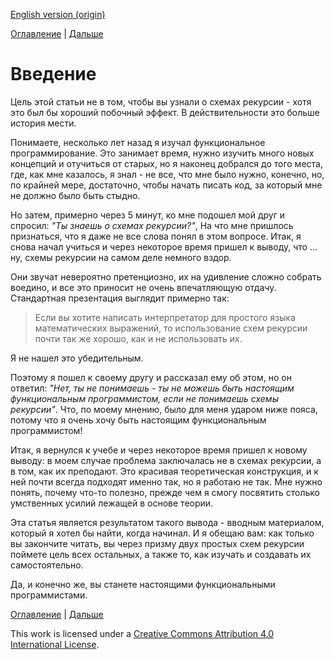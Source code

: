 [English version (origin)](https://nrinaudo.github.io/recschemes/introduction.html)

[Оглавление](./README.md) | [Дальше](./recursive_data_types.md)

# Введение

Цель этой статьи не в том, чтобы вы узнали о схемах рекурсии - хотя это был бы хороший побочный эффект. В действительности это больше история мести.

Понимаете, несколько лет назад я изучал функциональное программирование. Это занимает время, нужно изучить много новых концепций и отучиться от старых, но я наконец добрался до того места, где, как мне казалось, я знал - не все, что мне было нужно, конечно, но, по крайней мере, достаточно, чтобы начать писать код, за который мне не должно было быть стыдно.

Но затем, примерно через 5 минут, ко мне подошел мой друг и спросил: _"Ты знаешь о схемах рекурсии?"_, На что мне пришлось признаться, что я даже не все слова понял в этом вопросе. Итак, я снова начал учиться и через некоторое время пришел к выводу, что ... ну, схемы рекурсии на самом деле немного вздор.

Они звучат невероятно претенциозно, их на удивление сложно собрать воедино, и все это приносит не очень впечатляющую отдачу. Стандартная презентация выглядит примерно так:

> Если вы хотите написать интерпретатор для простого языка математических выражений, то использование схем рекурсии почти так же хорошо, как и не использовать их.

Я не нашел это убедительным.

Поэтому я пошел к своему другу и рассказал ему об этом, но он ответил: _"Нет, ты не понимаешь - ты не можешь быть настоящим функциональным программистом, если не понимаешь схемы рекурсии"_. Что, по моему мнению, было для меня ударом ниже пояса, потому что я очень хочу быть настоящим функциональным программистом!

Итак, я вернулся к учебе и через некоторое время пришел к новому выводу: в моем случае проблема заключалась не в схемах рекурсии, а в том, как их преподают. Это красивая теоретическая конструкция, и к ней почти всегда подходят именно так, но я работаю не так. Мне нужно понять, почему что-то полезно, прежде чем я смогу посвятить столько умственных усилий лежащей в основе теории.

Эта статья является результатом такого вывода - вводным материалом, который я хотел бы найти, когда начинал. И я обещаю вам: как только вы закончите читать, вы через призму двух простых схем рекурсии поймете цель всех остальных, а также то, как изучать и создавать их самостоятельно.

Да, и конечно же, вы станете настоящими функциональными программистами.

[Оглавление](./README.md) | [Дальше](./recursive_data_types.md)

This work is licensed under a <a rel="license" href="https://creativecommons.org/licenses/by/4.0/">Creative Commons Attribution 4.0 International License</a>.
